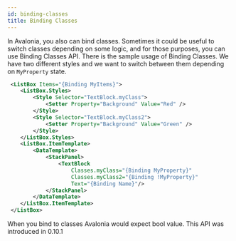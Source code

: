 ```yaml
---
id: binding-classes
title: Binding Classes
---
```

In Avalonia, you also can bind classes. Sometimes it could be useful to switch classes depending on some logic, and for those purposes, you can use Binding Classes API. There is the sample usage of Binding Classes. We have two different styles and we want to switch between them depending on `MyProperty` state.

```xml
 <ListBox Items="{Binding MyItems}">
    <ListBox.Styles>
        <Style Selector="TextBlock.myClass">
            <Setter Property="Background" Value="Red" />
        </Style>
        <Style Selector="TextBlock.myClass2">
            <Setter Property="Background" Value="Green" />
        </Style>
    </ListBox.Styles>
    <ListBox.ItemTemplate>
        <DataTemplate>
            <StackPanel>
                <TextBlock
                    Classes.myClass="{Binding MyProperty}"
                    Classes.myClass2="{Binding !MyProperty}"
                    Text="{Binding Name}"/>
            </StackPanel>
        </DataTemplate>
    </ListBox.ItemTemplate>
 </ListBox>
```

When you bind to classes Avalonia would expect bool value. This API was introduced in 0.10.1
